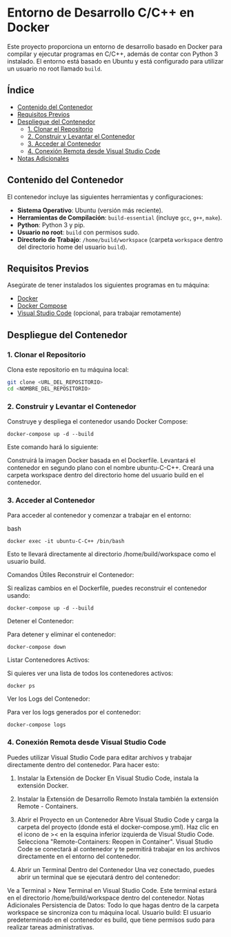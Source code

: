 # Entorno de Desarrollo C/C++ en Docker

Este proyecto proporciona un entorno de desarrollo basado en Docker para compilar y ejecutar programas en C/C++, además de contar con Python 3 instalado. El entorno está basado en Ubuntu y está configurado para utilizar un usuario no root llamado `build`.

## Índice

- [Contenido del Contenedor](#contenido-del-contenedor)
- [Requisitos Previos](#requisitos-previos)
- [Despliegue del Contenedor](#despliegue-del-contenedor)
  - [1. Clonar el Repositorio](#1-clonar-el-repositorio)
  - [2. Construir y Levantar el Contenedor](#2-construir-y-levantar-el-contenedor)
  - [3. Acceder al Contenedor](#3-acceder-al-contenedor)
  - [4. Conexión Remota desde Visual Studio Code](#4-conexión-remota-desde-visual-studio-code)
- [Notas Adicionales](#notas-adicionales)

## Contenido del Contenedor

El contenedor incluye las siguientes herramientas y configuraciones:

- **Sistema Operativo**: Ubuntu (versión más reciente).
- **Herramientas de Compilación**: `build-essential` (incluye `gcc`, `g++`, `make`).
- **Python**: Python 3 y pip.
- **Usuario no root**: `build` con permisos sudo.
- **Directorio de Trabajo**: `/home/build/workspace` (carpeta `workspace` dentro del directorio home del usuario `build`).

## Requisitos Previos

Asegúrate de tener instalados los siguientes programas en tu máquina:

- [Docker](https://docs.docker.com/get-docker/)
- [Docker Compose](https://docs.docker.com/compose/install/)
- [Visual Studio Code](https://code.visualstudio.com/) (opcional, para trabajar remotamente)

## Despliegue del Contenedor

### 1. Clonar el Repositorio

Clona este repositorio en tu máquina local:

```bash
git clone <URL_DEL_REPOSITORIO>
cd <NOMBRE_DEL_REPOSITORIO>
```

### 2. Construir y Levantar el Contenedor
Construye y despliega el contenedor usando Docker Compose:


```
docker-compose up -d --build
```
Este comando hará lo siguiente:

Construirá la imagen Docker basada en el Dockerfile.
Levantará el contenedor en segundo plano con el nombre ubuntu-C-C++.
Creará una carpeta workspace dentro del directorio home del usuario build en el contenedor.

### 3. Acceder al Contenedor
Para acceder al contenedor y comenzar a trabajar en el entorno:

bash
```
docker exec -it ubuntu-C-C++ /bin/bash
```

Esto te llevará directamente al directorio /home/build/workspace como el usuario build.

Comandos Útiles
Reconstruir el Contenedor:

Si realizas cambios en el Dockerfile, puedes reconstruir el contenedor usando:

```
docker-compose up -d --build
```

Detener el Contenedor:

Para detener y eliminar el contenedor:

```
docker-compose down
```

Listar Contenedores Activos:

Si quieres ver una lista de todos los contenedores activos:

```
docker ps
```

Ver los Logs del Contenedor:

Para ver los logs generados por el contenedor:

```
docker-compose logs
```

### 4. Conexión Remota desde Visual Studio Code
Puedes utilizar Visual Studio Code para editar archivos y trabajar directamente dentro del contenedor. Para hacer esto:

1. Instalar la Extensión de Docker
En Visual Studio Code, instala la extensión Docker.

2. Instalar la Extensión de Desarrollo Remoto
Instala también la extensión Remote - Containers.

3. Abrir el Proyecto en un Contenedor
Abre Visual Studio Code y carga la carpeta del proyecto (donde está el docker-compose.yml).
Haz clic en el icono de >< en la esquina inferior izquierda de Visual Studio Code.
Selecciona "Remote-Containers: Reopen in Container".
Visual Studio Code se conectará al contenedor y te permitirá trabajar en los archivos directamente en el entorno del contenedor.
4. Abrir un Terminal Dentro del Contenedor
Una vez conectado, puedes abrir un terminal que se ejecutará dentro del contenedor:

Ve a Terminal > New Terminal en Visual Studio Code.
Este terminal estará en el directorio /home/build/workspace dentro del contenedor.
Notas Adicionales
Persistencia de Datos: Todo lo que hagas dentro de la carpeta workspace se sincroniza con tu máquina local.
Usuario build: El usuario predeterminado en el contenedor es build, que tiene permisos sudo para realizar tareas administrativas.